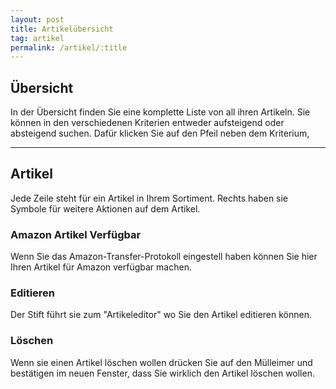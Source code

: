 ```yaml
---
layout: post
title: Artikelübersicht
tag: artikel
permalink: /artikel/:title
---
```


## Übersicht

In der Übersicht finden Sie eine komplette Liste von all ihren Artikeln. Sie können in den verschiedenen Kriterien entweder aufsteigend oder absteigend suchen.
Dafür klicken Sie auf den Pfeil neben dem Kriterium,

---

## Artikel

Jede Zeile steht für ein Artikel in Ihrem Sortiment. Rechts haben sie Symbole für weitere Aktionen auf dem Artikel.

### Amazon Artikel Verfügbar

Wenn Sie das Amazon-Transfer-Protokoll eingestell haben können Sie hier Ihren Artikel für Amazon verfügbar machen.

### Editieren

Der Stift führt sie zum "Artikeleditor" wo Sie den Artikel editieren können.

### Löschen

Wenn sie einen Artikel löschen wollen drücken Sie auf den Mülleimer und bestätigen im neuen Fenster, dass Sie wirklich den Artikel löschen wollen.
